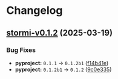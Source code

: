 # Changelog

## [stormi-v0.1.2](https://github.com/pinellolab/stormi/compare/stormi-v0.1.1...stormi-v0.1.2) (2025-03-19)

### Bug Fixes

* **pyproject:** `0.1.1` -> `0.1.2b1` ([f14b41e](https://github.com/pinellolab/stormi/commit/f14b41e2f2cadc81b4c3a85125f97241be3665c0))
* **pyproject:** `0.1.2b1` -> `0.1.2` ([9c0e335](https://github.com/pinellolab/stormi/commit/9c0e335e5ca90bd7008ce324887c9c0cd17ccf60))
